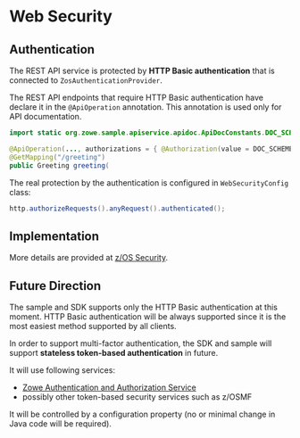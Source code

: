 # Web Security

## Authentication

The REST API service is protected by **HTTP Basic authentication** that is connected to `ZosAuthenticationProvider`.

The REST API endpoints that require HTTP Basic authentication have declare it in the `@ApiOperation` annotation.
This annotation is used only for API documentation.

```java
import static org.zowe.sample.apiservice.apidoc.ApiDocConstants.DOC_SCHEME_BASIC_AUTH;

@ApiOperation(..., authorizations = { @Authorization(value = DOC_SCHEME_BASIC_AUTH) })
@GetMapping("/greeting")
public Greeting greeting(
```

The real protection by the authentication is configured in `WebSecurityConfig` class:

```java
http.authorizeRequests().anyRequest().authenticated();
```

## Implementation

More details are provided at [z/OS Security](zos-security.md).

## Future Direction

The sample and SDK supports only the HTTP Basic authentication at this moment.
HTTP Basic authentication will be always supported since it is the most easiest method supported by all clients.

In order to support multi-factor authentication, the SDK and sample will support **stateless token-based authentication** in future.

It will use following services:

- [Zowe Authentication and Authorization Service](https://github.com/zowe/api-layer/wiki/Zowe-Authentication-and-Authorization-Service)
- possibly other token-based security services such as z/OSMF

It will be controlled by a configuration property (no or minimal change in Java code will be required).
